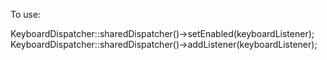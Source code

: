 To use:

  KeyboardDispatcher::sharedDispatcher()->setEnabled(keyboardListener);
  KeyboardDispatcher::sharedDispatcher()->addListener(keyboardListener);
